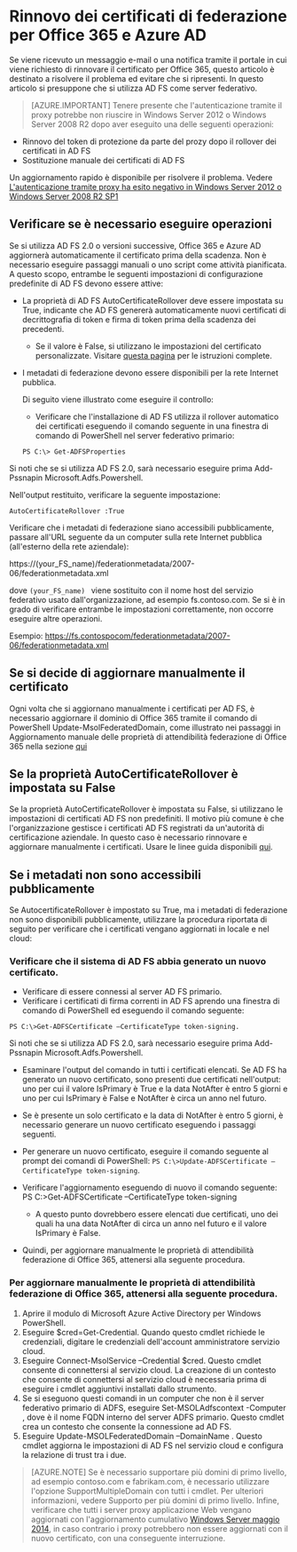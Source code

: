 <properties
	pageTitle="Guida per il rinnovo del certificato per gli utenti di Office 365 e Azure AD. | Microsoft Azure"
	description="In questo articolo viene illustrato agli utenti di Office 365 come risolvere i problemi con i messaggi e-mail contenenti la notifica sul rinnovo di un certificato."
	services="active-directory"
	documentationCenter=""
	authors="billmath"
	manager="stevenpo"
	editor="curtand"/>

<tags
	ms.service="active-directory"
	ms.workload="identity"
	ms.tgt_pltfrm="na"
	ms.devlang="na"
	ms.topic="article"
	ms.date="03/07/2016"
	ms.author="billmath"/>


# Rinnovo dei certificati di federazione per Office 365 e Azure AD

Se viene ricevuto un messaggio e-mail o una notifica tramite il portale in cui viene richiesto di rinnovare il certificato per Office 365, questo articolo è destinato a risolvere il problema ed evitare che si ripresenti. In questo articolo si presuppone che si utilizza AD FS come server federativo.

>[AZURE.IMPORTANT] Tenere presente che l'autenticazione tramite il proxy potrebbe non riuscire in Windows Server 2012 o Windows Server 2008 R2 dopo aver eseguito una delle seguenti operazioni:
>
- Rinnovo del token di protezione da parte del prozy dopo il rollover dei certificati in AD FS
- Sostituzione manuale dei certificati di AD FS
>
Un aggiornamento rapido è disponibile per risolvere il problema. Vedere [L'autenticazione tramite proxy ha esito negativo in Windows Server 2012 o Windows Server 2008 R2 SP1](http://support.microsoft.com/kb/3094446)

## Verificare se è necessario eseguire operazioni

Se si utilizza AD FS 2.0 o versioni successive, Office 365 e Azure AD aggiornerà automaticamente il certificato prima della scadenza. Non è necessario eseguire passaggi manuali o uno script come attività pianificata. A questo scopo, entrambe le seguenti impostazioni di configurazione predefinite di AD FS devono essere attive:

- La proprietà di AD FS AutoCertificateRollover deve essere impostata su True, indicante che AD FS genererà automaticamente nuovi certificati di decrittografia di token e firma di token prima della scadenza dei precedenti.
	- Se il valore è False, si utilizzano le impostazioni del certificato personalizzate. Visitare [questa pagina](https://msdn.microsoft.com/library/azure/JJ933264.aspx#BKMK_NotADFSCert) per le istruzioni complete.
- I metadati di federazione devono essere disponibili per la rete Internet pubblica.

	Di seguito viene illustrato come eseguire il controllo:

	- Verificare che l'installazione di AD FS utilizza il rollover automatico dei certificati eseguendo il comando seguente in una finestra di comando di PowerShell nel server federativo primario:

	`PS C:\> Get-ADFSProperties`

Si noti che se si utilizza AD FS 2.0, sarà necessario eseguire prima Add-Pssnapin Microsoft.Adfs.Powershell.

Nell'output restituito, verificare la seguente impostazione:
	
	AutoCertificateRollover :True

Verificare che i metadati di federazione siano accessibili pubblicamente, passare all'URL seguente da un computer sulla rete Internet pubblica (all'esterno della rete aziendale):


https://(your_FS_name)/federationmetadata/2007-06/federationmetadata.xml

dove `(your_FS_name) ` viene sostituito con il nome host del servizio federativo usato dall'organizzazione, ad esempio fs.contoso.com. Se si è in grado di verificare entrambe le impostazioni correttamente, non occorre eseguire altre operazioni.

Esempio: https://fs.contospocom/federationmetadata/2007-06/federationmetadata.xml

## Se si decide di aggiornare manualmente il certificato
Ogni volta che si aggiornano manualmente i certificati per AD FS, è necessario aggiornare il dominio di Office 365 tramite il comando di PowerShell Update-MsolFederatedDomain, come illustrato nei passaggi in Aggiornamento manuale delle proprietà di attendibilità federazione di Office 365 nella sezione [qui](#if-your-metadata-is-not-publicly-accessible)

## Se la proprietà AutoCertificateRollover è impostata su False

Se la proprietà AutoCertificateRollover è impostata su False, si utilizzano le impostazioni di certificati AD FS non predefiniti. Il motivo più comune è che l'organizzazione gestisce i certificati AD FS registrati da un'autorità di certificazione aziendale. In questo caso è necessario rinnovare e aggiornare manualmente i certificati. Usare le linee guida disponibili [qui](https://msdn.microsoft.com/library/azure/JJ933264.aspx#BKMK_NotADFSCert).

## Se i metadati non sono accessibili pubblicamente
Se AutocertificateRollover è impostato su True, ma i metadati di federazione non sono disponibili pubblicamente, utilizzare la procedura riportata di seguito per verificare che i certificati vengano aggiornati in locale e nel cloud:

### Verificare che il sistema di AD FS abbia generato un nuovo certificato.

- Verificare di essere connessi al server AD FS primario.
- Verificare i certificati di firma correnti in AD FS aprendo una finestra di comando di PowerShell ed eseguendo il comando seguente:

`PS C:\>Get-ADFSCertificate –CertificateType token-signing.`

Si noti che se si utilizza AD FS 2.0, sarà necessario eseguire prima Add-Pssnapin Microsoft.Adfs.Powershell.


- Esaminare l'output del comando in tutti i certificati elencati. Se AD FS ha generato un nuovo certificato, sono presenti due certificati nell'output: uno per cui il valore IsPrimary è True e la data NotAfter è entro 5 giorni e uno per cui IsPrimary è False e NotAfter è circa un anno nel futuro.

- Se è presente un solo certificato e la data di NotAfter è entro 5 giorni, è necessario generare un nuovo certificato eseguendo i passaggi seguenti.

- Per generare un nuovo certificato, eseguire il comando seguente al prompt dei comandi di PowerShell: `PS C:\>Update-ADFSCertificate –CertificateType token-signing`.

- Verificare l'aggiornamento eseguendo di nuovo il comando seguente: PS C:\>Get-ADFSCertificate –CertificateType token-signing
	- A questo punto dovrebbero essere elencati due certificati, uno dei quali ha una data NotAfter di circa un anno nel futuro e il valore IsPrimary è False.

- Quindi, per aggiornare manualmente le proprietà di attendibilità federazione di Office 365, attenersi alla seguente procedura.




### Per aggiornare manualmente le proprietà di attendibilità federazione di Office 365, attenersi alla seguente procedura.

1.	Aprire il modulo di Microsoft Azure Active Directory per Windows PowerShell.
2.	Eseguire $cred=Get-Credential. Quando questo cmdlet richiede le credenziali, digitare le credenziali dell'account amministratore servizio cloud.
3.	Eseguire Connect-MsolService –Credential $cred. Questo cmdlet consente di connettersi al servizio cloud. La creazione di un contesto che consente di connettersi al servizio cloud è necessaria prima di eseguire i cmdlet aggiuntivi installati dallo strumento.
4.	Se si eseguono questi comandi in un computer che non è il server federativo primario di ADFS, eseguire Set-MSOLAdfscontext -Computer <AD FS primary server>, dove <AD FS primary server> è il nome FQDN interno del server ADFS primario. Questo cmdlet crea un contesto che consente la connessione ad AD FS.
5.	Eseguire Update-MSOLFederatedDomain –DomainName <domain>. Questo cmdlet aggiorna le impostazioni di AD FS nel servizio cloud e configura la relazione di trust tra i due.

>[AZURE.NOTE] Se è necessario supportare più domini di primo livello, ad esempio contoso.com e fabrikam.com, è necessario utilizzare l'opzione SupportMultipleDomain con tutti i cmdlet. Per ulteriori informazioni, vedere Supporto per più domini di primo livello. Infine, verificare che tutti i server proxy applicazione Web vengano aggiornati con l'aggiornamento cumulativo [Windows Server maggio 2014](http://support.microsoft.com/kb/2955164), in caso contrario i proxy potrebbero non essere aggiornati con il nuovo certificato, con una conseguente interruzione.

<!---HONumber=AcomDC_0309_2016-->